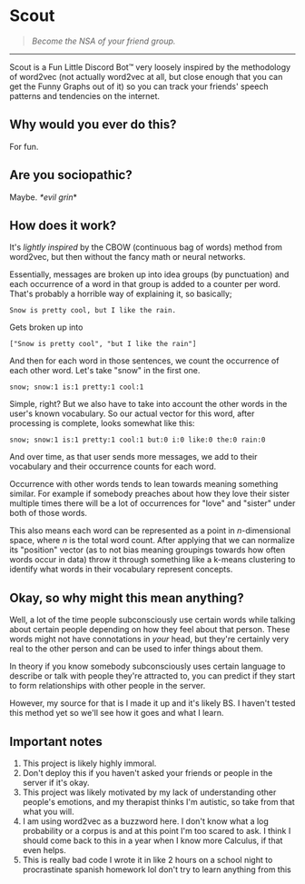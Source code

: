 # Scout
> *Become the NSA of your friend group.*
---
Scout is a Fun Little Discord Bot™ very loosely inspired by the methodology of word2vec (not actually word2vec at all, but close enough that you can get the Funny Graphs out of it) so you can track your friends' speech patterns and tendencies on the internet.
## Why would you ever do this?
For fun.
## Are you sociopathic?
Maybe. *\*evil grin**
## How does it work?
It's *lightly inspired* by the CBOW (continuous bag of words) method from word2vec, but then without the fancy math or neural networks.

Essentially, messages are broken up into idea groups (by punctuation) and each occurrence of a word in that group is added to a counter per word. That's probably a horrible way of explaining it, so basically;

`Snow is pretty cool, but I like the rain.`

Gets broken up into

`["Snow is pretty cool", "but I like the rain"]`

And then for each word in those sentences, we count the occurrence of each other word. Let's take "snow" in the first one.

`snow; snow:1 is:1 pretty:1 cool:1`

Simple, right? But we also have to take into account the other words in the user's known vocabulary.
So our actual vector for this word, after processing is complete, looks somewhat like this:

`snow; snow:1 is:1 pretty:1 cool:1 but:0 i:0 like:0 the:0 rain:0`

And over time, as that user sends more messages, we add to their vocabulary and their occurrence counts for each word.

Occurrence with other words tends to lean towards meaning something similar. For example if somebody preaches about how they love their sister multiple times there will be a lot of occurrences for "love" and "sister" under both of those words.

This also means each word can be represented as a point in *n*-dimensional space, where *n* is the total word count. After applying that we can normalize its "position" vector (as to not bias meaning groupings towards how often words occur in data) throw it through something like a k-means clustering to identify what words in their vocabulary represent concepts.

## Okay, so why might this mean anything?

Well, a lot of the time people subconsciously use certain words while talking about certain people depending on how they feel about that person. These words might not have connotations in *your* head, but they're certainly very real to the other person and can be used to infer things about them. 

In theory if you know somebody subconsciously uses certain language to describe or talk with people they're attracted to, you can predict if they start to form relationships with other people in the server.

However, my source for that is I made it up and it's likely BS. I haven't tested this method yet so we'll see how it goes and what I learn.

## Important notes

1. This project is likely highly immoral. 
2. Don't deploy this if you haven't asked your friends or people in the server if it's okay. 
3. This project was likely motivated by my lack of understanding other people's emotions, and my therapist thinks I'm autistic, so take from that what you will.
4. I am using word2vec as a buzzword here. I don't know what a log probability or a corpus is and at this point I'm too scared to ask. I think I should come back to this in a year when I know more Calculus, if that even helps.
5. This is really bad code I wrote it in like 2 hours on a school night to procrastinate spanish homework lol don't try to learn anything from this